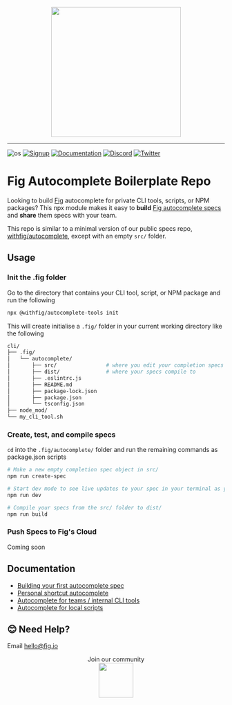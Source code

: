 <p align="center">
    <img width="300" src="https://github.com/withfig/fig/blob/main/static/FigBanner.png?raw=true"/>
</p>

---

![os](https://img.shields.io/badge/os-%20macOS-light)
[![Signup](https://img.shields.io/badge/signup-private%20beta-blueviolet)](https://fig.io?ref=github_autocomplete)
[![Documentation](https://img.shields.io/badge/documentation-black)](https://fig.io/docs/)
[![Discord](https://img.shields.io/discord/837809111248535583?color=768ad4&label=discord)](https://fig.io/community)
[![Twitter](https://img.shields.io/twitter/follow/fig.svg?style=social&label=Follow)](https://twitter.com/intent/follow?screen_name=fig)


# Fig Autocomplete Boilerplate Repo

Looking to build [Fig](https://fig.io) autocomplete for private CLI tools, scripts, or NPM packages? This npx module makes it easy to **build** [Fig autocomplete specs](https://fig.io/docs) and **share** them specs with your team.

This repo is similar to a minimal version of our public specs repo,
[withfig/autocomplete](https://github.com/withfig/autocomplete), except with an empty `src/` folder.



## Usage

### Init the .fig folder

Go to the directory that contains your CLI tool, script, or NPM package and run the following

```bash
npx @withfig/autocomplete-tools init
```
This will create initialise a `.fig/` folder in your current working directory like the following
```bash
cli/
├── .fig/
│   └── autocomplete/
│       ├── src/                # where you edit your completion specs
│       ├── dist/               # where your specs compile to
│       ├── .eslintrc.js
│       ├── README.md
│       ├── package-lock.json
│       ├── package.json
│       └── tsconfig.json
├── node_mod/
└── my_cli_tool.sh
```

### Create, test, and compile specs

`cd` into the `.fig/autocomplete/` folder and run the remaining commands as package.json scripts

```bash
# Make a new empty completion spec object in src/ 
npm run create-spec

# Start dev mode to see live updates to your spec in your terminal as you edit.
npm run dev

# Compile your specs from the src/ folder to dist/
npm run build
```

### Push Specs to Fig's Cloud
Coming soon



## Documentation

- [Building your first autocomplete spec](https://fig.io/docs/)
- [Personal shortcut autocomplete](https://fig.io/docs/tutorials/visual-shortcuts)
- [Autocomplete for teams / internal CLI tools](https://fig.io/docs/tutorials/building-internal-clis)
- [Autocomplete for local scripts](https://fig.io/docs/tutorials/autocomplete-for-internal-scripts)


## 😊 Need Help?

Email [hello@fig.io](mailto:hello@fig.io)

<p align="center">
    Join our community
<br/>
<a href="https://fig.io/community">
    <img src="http://fig.io/icons/discord-logo-square.png" width="80px" height="80px" /> 
</a>
</p>

